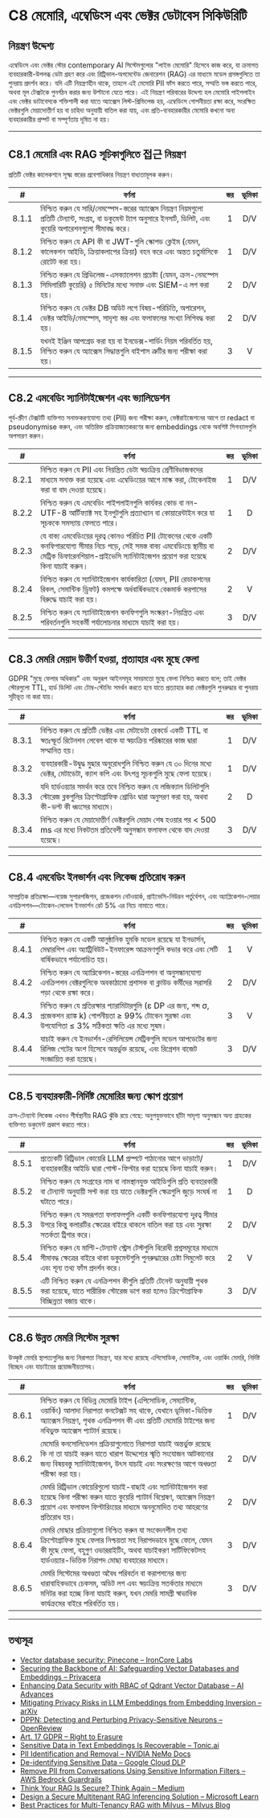 # C8 মেমোরি, এম্বেডিংস এবং ভেক্টর ডেটাবেস সিকিউরিটি

## নিয়ন্ত্রণ উদ্দেশ্য

এম্বেডিংস এবং ভেক্টর স্টোর contemporary AI সিস্টেমগুলোর "লাইভ মেমোরি" হিসেবে কাজ করে, যা ক্রমাগত ব্যবহারকারী-উপলব্ধ ডেটা গ্রহণ করে এবং রিট্রিভাল-অগমেন্টেড জেনারেশন (RAG) এর মাধ্যমে মডেল প্রসঙ্গগুলিতে তা পুনরায় প্রদর্শন করে। যদি এটি নিয়ন্ত্রণহীন থাকে, তাহলে এই মেমোরি PII ফাঁস করতে পারে, সম্মতি ভঙ্গ করতে পারে, অথবা মূল টেক্সটকে পুনর্গঠন করার জন্য উল্টানো যেতে পারে। এই নিয়ন্ত্রণ পরিবারের উদ্দেশ্য হল মেমোরি পাইপলাইন এবং ভেক্টর ডাটাবেসকে শক্তিশালী করা যাতে অ্যাক্সেস লিস্ট-প্রিভিলেজ হয়, এম্বেডিংস গোপনীয়তা রক্ষা করে, সংরক্ষিত ভেক্টরগুলি মেয়াদোত্তীর্ণ হয় বা চাহিদা অনুযায়ী বাতিল করা যায়, এবং প্রতি-ব্যবহারকারীর মেমোরি কখনো অন্য ব্যবহারকারীর প্রম্পট বা সম্পূর্ণতায় দূষিত না হয়।

---

## C8.1 মেমোরি এবং RAG সূচিকাগুলিতে 접근 নিয়ন্ত্রণ

প্রতিটি ভেক্টর কালেকশনে সূক্ষ্ম স্তরের প্রবেশাধিকার নিয়ন্ত্রণ বাধ্যতামূলক করুন।

|   #   | বর্ণনা                                                                                                                                                                         | স্তর | ভূমিকা |
| :---: | ------------------------------------------------------------------------------------------------------------------------------------------------------------------------------ | :--: | :----: |
| 8.1.1 | নিশ্চিত করুন যে সারি/নেমস্পেস-স্তরের অ্যাক্সেস নিয়ন্ত্রণ নিয়মগুলো প্রতিটি টেন্যান্ট, সংগ্রহ, বা ডকুমেন্ট ট্যাগ অনুসারে ইনসার্ট, ডিলিট, এবং কুয়েরি অপারেশনগুলো সীমাবদ্ধ করে। |  1   |  D/V   |
| 8.1.2 | নিশ্চিত করুন যে API কী বা JWT-গুলি স্কোপড ক্লেইম (যেমন, কালেকশন আইডি, ক্রিয়াকলাপের ক্রিয়া) বহন করে এবং অন্তত চতুর্মাসিকে রোটেট করা হয়।                                      |  1   |  D/V   |
| 8.1.3 | নিশ্চিত করুন যে প্রিভিলেজ-এসক্যালেশন প্রচেষ্টা (যেমন, ক্রস-নেমস্পেস সিমিলারিটি কুয়েরি) ৫ মিনিটের মধ্যে সনাক্ত এবং SIEM-এ লগ করা হয়।                                          |  2   |  D/V   |
| 8.1.4 | নিশ্চিত করুন যে ভেক্টর DB অডিট লগে বিষয়-পরিচিতি, অপারেশন, ভেক্টর আইডি/নেমস্পেস, সাদৃশ্য স্তর এবং ফলাফলের সংখ্যা লিপিবদ্ধ করা হয়।                                             |  2   |  D/V   |
| 8.1.5 | যখনই ইঞ্জিন আপগ্রেড করা হয় বা ইনডেক্স-শার্ডিং নিয়ম পরিবর্তিত হয়, নিশ্চিত করুন যে অ্যাক্সেস সিদ্ধান্তগুলি বাইপাস ত্রুটির জন্য পরীক্ষা করা হয়।                               |  3   |   V    |

---

## C8.2 এমবেডিং স্যানিটাইজেশন এবং ভ্যালিডেশন

পূর্ব-স্ক্রীণ টেক্সটটি ব্যক্তিগত সনাক্তকরণযোগ্য তথ্য (PII) জন্য পরীক্ষা করুন, ভেক্টরাইজেশনের আগে তা redact বা pseudonymise করুন, এবং অতিরিক্ত প্রক্রিয়াজাতকরণের জন্য embeddings থেকে অবশিষ্ট সিগন্যালগুলি অপসারণ করুন।

|   #   | বর্ণনা                                                                                                                                                                                                               | স্তর | ভূমিকা |
| :---: | -------------------------------------------------------------------------------------------------------------------------------------------------------------------------------------------------------------------- | :--: | :----: |
| 8.2.1 | নিশ্চিত করুন যে PII এবং নিয়ন্ত্রিত ডেটা স্বয়ংক্রিয় শ্রেণীবিভাজকদের মাধ্যমে সনাক্ত করা হয়েছে এবং এম্বেডিংয়ের আগে মাস্ক করা, টোকেনাইজ করা বা বাদ দেওয়া হয়েছে।                                                   |  1   |  D/V   |
| 8.2.2 | নিশ্চিত করুন যে এমবেডিং পাইপলাইনগুলি কার্যকর কোড বা নন-UTF-8 আর্টিফ্যাক্ট সহ ইনপুটগুলি প্রত্যাখ্যান বা কোয়ারেন্টাইন করে যা সূচককে সমস্যায় ফেলতে পারে।                                                              |  1   |   D    |
| 8.2.3 | যে বাক্য এমবেডিংয়ের দূরত্ব কোনও পরিচিত PII টোকেনের থেকে একটি কনফিগারযোগ্য সীমার নিচে পড়ে, সেই সমস্ত বাক্য এমবেডিংয়ে স্থানীয় বা মেট্রিক ডিফারেনশিয়াল-প্রাইভেসি স্যানিটাইজেশন প্রয়োগ করা হয়েছে কিনা যাচাই করুন। |  2   |  D/V   |
| 8.2.4 | নিশ্চিত করুন যে স্যানিটাইজেশন কার্যকারিতা (যেমন, PII রেডাকশনের রিকল, সেমান্টিক ড্রিফট) কমপক্ষে অর্ধবার্ষিকভাবে বেঞ্চমার্ক করপাসের বিরুদ্ধে যাচাই করা হয়।                                                            |  2   |   V    |
| 8.2.5 | নিশ্চিত করুন যে স্যানিটাইজেশন কনফিগগুলি সংস্করণ-নিয়ন্ত্রিত এবং পরিবর্তনগুলি সহকর্মী পর্যালোচনার মাধ্যমে যাচাই করা হয়।                                                                                              |  3   |  D/V   |

---

## C8.3 মেমরি মেয়াদ উত্তীর্ণ হওয়া, প্রত্যাহার এবং মুছে ফেলা

GDPR "মুছে ফেলার অধিকার" এবং অনুরূপ আইনসমূহ সময়মতো মুছে ফেলা নিশ্চিত করতে বলে; তাই ভেক্টর স্টোরগুলো TTL, হার্ড ডিলিট এবং টোম্ব-স্টোনিং সমর্থন করতে হবে যাতে প্রত্যাহার করা ভেক্টরগুলি পুনরুদ্ধার বা পুনরায় সূচীভূত না করা যায়।

|   #   | বর্ণনা                                                                                                                                                                | স্তর | ভূমিকা |
| :---: | --------------------------------------------------------------------------------------------------------------------------------------------------------------------- | :--: | :----: |
| 8.3.1 | নিশ্চিত করুন যে প্রতিটি ভেক্টর এবং মেটাডেটা রেকর্ডে একটি TTL বা স্বতঃস্ফূর্ত রিটেনশন লেবেল থাকে যা স্বয়ংক্রিয় পরিষ্কারের কাজ দ্বারা সম্মানিত হয়।                   |  1   |  D/V   |
| 8.3.2 | ব্যবহারকারী-উদ্বুদ্ধ মুছার অনুরোধগুলি নিশ্চিত করুন যে ৩০ দিনের মধ্যে ভেক্টর, মেটাডেটা, ক্যাশ কপি এবং উৎপন্ন সূচকগুলি মুছে ফেলা হয়েছে।                                |  1   |  D/V   |
| 8.3.3 | যদি হার্ডওয়্যার সমর্থন করে তবে নিশ্চিত করুন যে লজিক্যাল ডিলিটগুলি স্টোরেজ ব্লকগুলির ক্রিপ্টোগ্রাফিক শ্রোডিং দ্বারা অনুসরণ করা হয়, অথবা কী-ভল্ট কী ধ্বংসের মাধ্যমে। |  2   |   D    |
| 8.3.4 | নিশ্চিত করুন যে মেয়াদোত্তীর্ণ ভেক্টরগুলি মেয়াদ শেষ হওয়ার পর < 500 ms এর মধ্যে নিকটতম প্রতিবেশী অনুসন্ধান ফলাফল থেকে বাদ দেওয়া হয়েছে।                             |  3   |  D/V   |

---

## C8.4 এমবেডিং ইনভার্শন এবং লিকেজ প্রতিরোধ করুন

সাম্প্রতিক প্রতিরক্ষা—নয়েজ সুপারপজিশন, প্রজেকশন নেটওয়ার্ক, প্রাইভেসি-নিউরন পর্তুর্বেশন, এবং অ্যাপ্লিকেশন-লেয়ার এনক্রিপশন—টোকেন-লেভেল ইনভার্শন রেট 5% এর নিচে নামাতে পারে।

|   #   | বর্ণনা                                                                                                                                                              | স্তর | ভূমিকা |
| :---: | ------------------------------------------------------------------------------------------------------------------------------------------------------------------- | :--: | :----: |
| 8.4.1 | নিশ্চিত করুন যে একটি আনুষ্ঠানিক হুমকি মডেল রয়েছে যা ইনভার্সন, মেম্বারশিপ এবং অ্যাট্রিবিউট-ইনফারেন্স আক্রমণগুলি কভার করে এবং সেটি বার্ষিকভাবে পর্যালোচিত হয়।       |  1   |   V    |
| 8.4.2 | নিশ্চিত করুন যে অ্যাপ্লিকেশন-স্তরের এনক্রিপশন বা অনুসন্ধানযোগ্য এনক্রিপশন বেক্টরগুলিকে অবকাঠামো প্রশাসক বা ক্লাউড কর্মীদের সরাসরি পড়া থেকে রক্ষা করে।              |  2   |  D/V   |
| 8.4.3 | নিশ্চিত করুন যে প্রতিরক্ষার প্যারামিটারগুলি (ε DP এর জন্য, শব্দ σ, প্রজেকশন র‍্যাঙ্ক k) গোপনীয়তা ≥ 99% টোকেন সুরক্ষা এবং উপযোগিতা ≤ 3% সঠিকতা ক্ষতি এর মধ্যে সুষম। |  3   |   V    |
| 8.4.4 | যাচাই করুন যে ইনভার্শন-রেসিলিয়েন্স মেট্রিকগুলি মডেল আপডেটের জন্য রিলিজ গেটের অংশ হিসেবে অন্তর্ভুক্ত রয়েছে, এবং রিগ্রেশন বাজেট সংজ্ঞায়িত করা হয়েছে।              |  3   |  D/V   |

---

## C8.5 ব্যবহারকারী-নির্দিষ্ট মেমোরির জন্য স্কোপ প্রয়োগ

ক্রস-টেন্যান্ট লিকেজ এখনও শীর্ষস্থানীয় RAG ঝুঁকি রয়ে গেছে: অনুপযুক্তভাবে ছাঁটা সাদৃশ্য অনুসন্ধান অন্য গ্রাহকের ব্যক্তিগত ডকুমেন্ট প্রকাশ করতে পারে।

|   #   | বর্ণনা                                                                                                                                                                                      | স্তর | ভূমিকা |
| :---: | ------------------------------------------------------------------------------------------------------------------------------------------------------------------------------------------- | :--: | :----: |
| 8.5.1 | প্রত্যেকটি রিট্রিভাল কোয়েরি LLM প্রম্পটে পাঠানোর আগে ভাড়াটে/ব্যবহারকারীর আইডি দ্বারা পোস্ট-ফিল্টার করা হয়েছে কিনা যাচাই করুন।                                                               |  1   |  D/V   |
| 8.5.2 | নিশ্চিত করুন যে সংগ্রহের নাম বা নামস্থানযুক্ত আইডিগুলি প্রতি ব্যবহারকারী বা টেন্যান্ট অনুযায়ী সল্ট করা হয় যাতে ভেক্টরগুলি ক্ষেত্রগুলি জুড়ে সংঘর্ষ না ঘটাতে পারে।                         |  1   |   D    |
| 8.5.3 | নিশ্চিত করুন যে সমরূপতা ফলাফলগুলি একটি কনফিগারযোগ্য দূরত্ব সীমার উপরে কিন্তু কলারটির ক্ষেত্রের বাইরে থাকলে বাতিল করা হয় এবং সুরক্ষা সতর্কতা ট্রিগার করে।                                   |  2   |  D/V   |
| 8.5.4 | নিশ্চিত করুন যে মাল্টি-টেন্যান্ট স্ট্রেস টেস্টগুলি বিরোধী প্রশ্নসমূহের মাধ্যমে সীমাবদ্ধ ক্ষেত্রের বাইরে থাকা ডকুমেন্টগুলি পুনরুদ্ধারের চেষ্টা সিমুলেট করে এবং শূন্য তথ্য ফাঁস প্রদর্শন করে। |  2   |   V    |
| 8.5.5 | এটি নিশ্চিত করুন যে এনক্রিপশন কীগুলি প্রতিটি টেনেন্ট অনুযায়ী পৃথক করা হয়েছে, যাতে শারীরিক স্টোরেজ ভাগ করা হলেও ক্রিপ্টোগ্রাফিক বিচ্ছিন্নতা বজায় থাকে।                                    |  3   |  D/V   |

---

## C8.6 উন্নত মেমরি সিস্টেম সুরক্ষা

উত্কৃষ্ট মেমরি স্থাপত্যগুলির জন্য নিরাপত্তা নিয়ন্ত্রণ, যার মধ্যে রয়েছে এপিসোডিক, সেমান্টিক, এবং ওয়ার্কিং মেমরি, নির্দিষ্ট বিচ্ছেদ এবং যাচাইয়ের প্রয়োজনীয়তাসহ।

|   #   | বর্ণনা                                                                                                                                                                                                                                        | স্তর | ভূমিকা |
| :---: | --------------------------------------------------------------------------------------------------------------------------------------------------------------------------------------------------------------------------------------------- | :--: | :----: |
| 8.6.1 | নিশ্চিত করুন যে বিভিন্ন মেমোরি টাইপ (এপিসোডিক, সেম্যান্টিক, ওয়ার্কিং) আলাদা নিরাপত্তা কনটেক্সট সহ থাকে, যেখানে ভূমিকা-ভিত্তিক অ্যাক্সেস নিয়ন্ত্রণ, পৃথক এনক্রিপশন কী এবং প্রতিটি মেমোরি টাইপের জন্য নথিভুক্ত অ্যাক্সেস প্যাটার্ন রয়েছে।    |  1   |  D/V   |
| 8.6.2 | মেমোরি কনসোলিডেশন প্রক্রিয়াগুলোতে নিরাপত্তা যাচাই অন্তর্ভুক্ত রয়েছে কি না তা যাচাই করুন যাতে খারাপ উদ্দেশ্যের স্মৃতি সংযোজন আটকানোর জন্য বিষয়বস্তু স্যানিটাইজেশন, উৎস যাচাই এবং সংরক্ষণের আগে অখণ্ডতা পরীক্ষা করা হয়।                       |  2   |  D/V   |
| 8.6.3 | মেমরি রিট্রিভাল কোয়েরিগুলো যাচাই-বাছাই এবং স্যানিটাইজেশন করা হয়েছে কিনা পরীক্ষা করুন যাতে কুয়েরি প্যাটার্ন বিশ্লেষণ, অ্যাক্সেস নিয়ন্ত্রণ প্রয়োগ এবং ফলাফল ফিল্টারিংয়ের মাধ্যমে অননুমোদিত তথ্য আহরণের প্রতিরোধ হয়।                      |  2   |  D/V   |
| 8.6.4 | মেমরি মোছার প্রক্রিয়াগুলো নিশ্চিত করুন যা সংবেদনশীল তথ্য ক্রিপ্টোগ্রাফিক মুছে ফেলার নিশ্চয়তা সহ নিরাপদভাবে মুছে ফেলে, যেমন কী মুছে ফেলা, বহুগুণ ওভাররাইটিং, অথবা যাচাইকরণ সার্টিফিকেটসহ হার্ডওয়্যার-ভিত্তিক নিরাপদ মোছা ব্যবহারের মাধ্যমে। |  3   |  D/V   |
| 8.6.5 | মেমরি সিস্টেমের অখণ্ডতা অবৈধ পরিবর্তন বা করাপশনের জন্য ধারাবাহিকভাবে চেকসম, অডিট লগ এবং স্বয়ংক্রিয় সতর্কতার মাধ্যমে মনিটর করা হচ্ছে কিনা যাচাই করুন, যখন মেমরি সামগ্রী স্বাভাবিক কার্যক্রমের বাইরে পরিবর্তিত হয়।                           |  3   |  D/V   |

---

## তথ্যসূত্র

* [Vector database security: Pinecone – IronCore Labs](https://ironcorelabs.com/vectordbs/pinecone-security/)
* [Securing the Backbone of AI: Safeguarding Vector Databases and Embeddings – Privacera](https://privacera.com/blog/securing-the-backbone-of-ai-safeguarding-vector-databases-and-embeddings/)
* [Enhancing Data Security with RBAC of Qdrant Vector Database – AI Advances](https://ai.gopubby.com/enhancing-data-security-with-role-based-access-control-of-qdrant-vector-database-3878769bec83)
* [Mitigating Privacy Risks in LLM Embeddings from Embedding Inversion – arXiv](https://arxiv.org/html/2411.05034v1)
* [DPPN: Detecting and Perturbing Privacy-Sensitive Neurons – OpenReview](https://openreview.net/forum?id=DF5TVzpTW0)
* [Art. 17 GDPR – Right to Erasure](https://gdpr-info.eu/art-17-gdpr/)
* [Sensitive Data in Text Embeddings Is Recoverable – Tonic.ai](https://www.tonic.ai/blog/sensitive-data-in-text-embeddings-is-recoverable)
* [PII Identification and Removal – NVIDIA NeMo Docs](https://docs.nvidia.com/nemo-framework/user-guide/latest/datacuration/personalidentifiableinformationidentificationandremoval.html)
* [De-identifying Sensitive Data – Google Cloud DLP](https://cloud.google.com/sensitive-data-protection/docs/deidentify-sensitive-data)
* [Remove PII from Conversations Using Sensitive Information Filters – AWS Bedrock Guardrails](https://docs.aws.amazon.com/bedrock/latest/userguide/guardrails-sensitive-filters.html)
* [Think Your RAG Is Secure? Think Again – Medium](https://medium.com/%40vijay.poudel1/think-your-rag-is-secure-think-again-heres-how-to-actually-lock-it-down-c4c30e3864e7)
* [Design a Secure Multitenant RAG Inferencing Solution – Microsoft Learn](https://learn.microsoft.com/en-us/azure/architecture/ai-ml/guide/secure-multitenant-rag)
* [Best Practices for Multi-Tenancy RAG with Milvus – Milvus Blog](https://milvus.io/blog/build-multi-tenancy-rag-with-milvus-best-practices-part-one.md)

